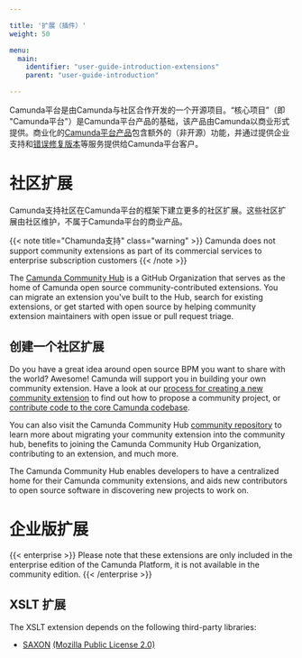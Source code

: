 ```yaml
---

title: '扩展（插件）'
weight: 50

menu:
  main:
    identifier: "user-guide-introduction-extensions"
    parent: "user-guide-introduction"

---
```


Camunda平台是由Camunda与社区合作开发的一个开源项目。“核心项目”（即 "Camunda平台"）是Camunda平台产品的基础，该产品由Camunda以商业形式提供。商业化的[Camunda平台产品](http://camunda.com/bpm/features/)包含额外的（非开源）功能，并通过提供企业支持和[错误修复版本](/enterprise/download)等服务提供给Camunda平台客户。

# 社区扩展

Camunda支持社区在Camunda平台的框架下建立更多的社区扩展。这些社区扩展由社区维护，不属于Camunda平台的商业产品。

{{< note title="Chamunda支持" class="warning" >}}
  Camunda does not support community extensions as part of its commercial services to enterprise subscription customers
{{< /note >}}

The [Camunda Community Hub](https://github.com/camunda-community-hub) is a GitHub Organization that serves as the home of Camunda open source community-contributed extensions. You can migrate an extension you've built to the Hub, search for existing extensions, or get started with open source by helping community extension maintainers with open issue or pull request triage.

## 创建一个社区扩展

Do you have a great idea around open source BPM you want to share with the world? Awesome! Camunda will support you in building your own community extension. Have a look at our [process for creating a new community extension](https://github.com/camunda-community-hub/community#creating-a-new-camunda-community-extension) to find out how to propose a community project, or [contribute code to the core Camunda codebase](https://camunda.com/developers/how-to-contribute/). 

You can also visit the Camunda Community Hub [community repository](https://github.com/camunda-community-hub/community) to learn more about migrating your community extension into the community hub, benefits to joining the Camunda Community Hub Organization, contributing to an extension, and much more.

The Camunda Community Hub enables developers to have a centralized home for their Camunda community extensions, and aids new contributors to open source software in discovering new projects to work on.

# 企业版扩展

{{< enterprise >}}
  Please note that these extensions are only included in the enterprise edition of the Camunda Platform, it is not available in the community edition.
{{< /enterprise >}}

## XSLT 扩展

The XSLT extension depends on the following third-party libraries:

* [SAXON](http://saxon.sourceforge.net/) [(Mozilla Public License 2.0)](https://www.mozilla.org/MPL/2.0/)
